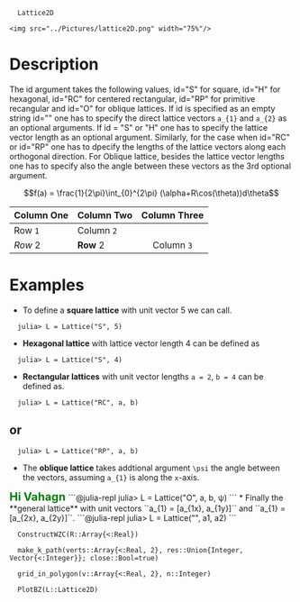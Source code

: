 
```@docs
  Lattice2D
```
```@raw html
<img src="../Pictures/lattice2D.png" width="75%"/>
```
# Description
  The id argument takes the following values, id="S" for square, id="H" for hexagonal,
  id="RC" for centered rectangular, id="RP" for primitive recangular and id="O" for
  oblique lattices. If id is specified as an empty string id="" one has to specify the
  direct lattice vectors ``a_{1}`` and ``a_{2}`` as an optional arguments. If id = "S"
  or "H" one has to specify the lattice vector length as an optional argument. Similarly,
  for the case when id="RC" or id="RP" one has to dpecify the lengths of the lattice vectors
  along each orthogonal direction. For Oblique lattice, besides the lattice vector lengths
  one has to specify also the angle between these vectors as the 3rd optional argument.

  ```math
  f(a) = \frac{1}{2\pi}\int_{0}^{2\pi} (\alpha+R\cos(\theta))d\theta
  ```

| Column One | Column Two | Column Three |
|:---------- | ---------- |:------------:|
| Row `1`    | Column `2` |              |
| *Row* 2    | **Row** 2  | Column ``3`` |

# Examples
* To define a **square lattice** with unit vector 5 we can call.
```@julia-repl
  julia> L = Lattice("S", 5)
```
* **Hexagonal lattice** with lattice vector length 4 can be defined as
```@julia-repl
  julia> L = Lattice("S", 4)
```
* **Rectangular lattices** with unit vector lengths `a = 2`, `b = 4` can be defined as.
```@julia-repl
  julia> L = Lattice("RC", a, b)
```
## or
```@julia-repl
  julia> L = Lattice("RP", a, b)
```
* The **oblique lattice** takes addtional argument ``\psi`` the angle between the vectors,
  assuming ``a_{1}`` is along the `x`-axis.
<span style="color:green;font-weight:700;font-size:20px">
    Hi Vahagn
</span>
```@julia-repl
  julia> L = Lattice("O", a, b, ψ)
```
* Finally the **general lattice** with unit vectors ``a_{1} = [a_{1x}, a_{1y}]`` and
``a_{1} = [a_{2x}, a_{2y}]``.
```@julia-repl
  julia> L = Lattice("", a1, a2)
```

```@docs
  ConstructWZC(R::Array{<:Real})
```

```@docs
  make_k_path(verts::Array{<:Real, 2}, res::Union{Integer, Vector{<:Integer}}; close::Bool=true)
```

```@docs
  grid_in_polygon(v::Array{<:Real, 2}, n::Integer)
```

```@docs
  PlotBZ(L::Lattice2D)
```

